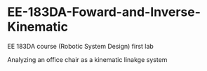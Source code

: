 # EE-183DA-Foward-and-Inverse-Kinematic

EE 183DA course (Robotic System Design) first lab 

Analyzing an office chair as a kinematic linakge system 
